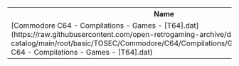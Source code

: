 <table>
<tr><th>Name</th><th>Size</th></tr>
<tr><td>
[Commodore C64 - Compilations - Games - [T64].dat](https://raw.githubusercontent.com/open-retrogaming-archive/dat-catalog/main/root/basic/TOSEC/Commodore/C64/Compilations/Games/[T64]/Commodore C64 - Compilations - Games - [T64].dat)
</td><td>9437</td></tr>
</table>
